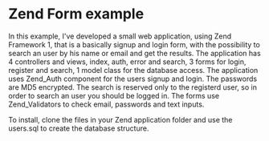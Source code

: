 Zend Form example
=================

In this example, I've developed a small web application, using Zend Framework 1,
that is a basically signup and login form, with the possibility to search an user 
by his name or email and get the results.
The application has 4 controllers and views, index, auth, error and search, 3 forms for login, register and search,
1 model class for the database access.
The application uses Zend_Auth component for the users signup and login. The passwords are MD5 encrypted.
The search is reserved only to the registerd user, so in order to search an user you should be logged in.
The forms use Zend_Validators to check email, passwords and text inputs.

To install, clone the files in your Zend application folder and use the users.sql to create the database structure.
